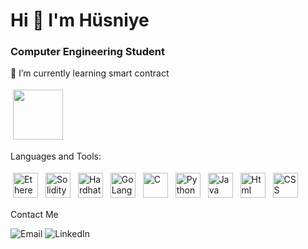 
# Hi 👋   I'm Hüsniye 

### Computer Engineering Student

 🔭 I’m currently learning smart contract
 
<img src="https://user-images.githubusercontent.com/85956625/199969796-33968d7d-3fb6-4932-a15e-da5abcaa3344.gif"  height="80" style="vertical-align:top; margin:4px">
 
 Languages and Tools:
 
<p align="left">
<img src="https://upload.wikimedia.org/wikipedia/commons/thumb/0/05/Ethereum_logo_2014.svg/1257px-Ethereum_logo_2014.svg.png" alt="Ethereum" height="40" style="vertical-align:top; margin:4px">
<img src="https://upload.wikimedia.org/wikipedia/commons/thumb/9/98/Solidity_logo.svg/1200px-Solidity_logo.svg.png" alt="Solidity" height="40" style="vertical-align:top; margin:4px">
<img src="https://seeklogo.com/images/H/hardhat-logo-888739EBB4-seeklogo.com.png" alt="Hardhat Ethereum" height="40" style="vertical-align:top; margin:4px">
<img src="https://seeklogo.com/images/G/go-logo-046185B647-seeklogo.com.png" alt="GoLang" height="40" style="vertical-align:top; margin:4px">
<img src="https://upload.wikimedia.org/wikipedia/commons/thumb/1/18/C_Programming_Language.svg/1200px-C_Programming_Language.svg.png" alt="C" height="40" style="vertical-align:top; margin:4px">
 <img src="https://upload.wikimedia.org/wikipedia/commons/thumb/c/c3/Python-logo-notext.svg/1869px-Python-logo-notext.svg.png" alt="Python" height="40" style="vertical-align:top; margin:4px">
  <img src="https://upload.wikimedia.org/wikipedia/tr/thumb/2/2e/Java_Logo.svg/1200px-Java_Logo.svg.png" alt="Java" height="40" style="vertical-align:top; margin:4px">
 <img src="https://upload.wikimedia.org/wikipedia/commons/thumb/6/61/HTML5_logo_and_wordmark.svg/2048px-HTML5_logo_and_wordmark.svg.png" alt="Html" height="40" style="vertical-align:top; margin:4px">
  <img src="https://upload.wikimedia.org/wikipedia/commons/thumb/d/d5/CSS3_logo_and_wordmark.svg/363px-CSS3_logo_and_wordmark.svg.png?20160530175649" alt="CSS" height="40" style="vertical-align:top; margin:4px">
</p> 

Contact Me 

<p align="left">
<img alt="Email" src="https://img.shields.io/badge/Email-husniye.capanoglu@gmail.com-blue?style=flat&logo=gmail">
<img alt="LinkedIn" src="https://img.shields.io/badge/LinkedIn-@HüsniyeÇapanoglu-blue?style=flat&logo=linkedin">
</p>


